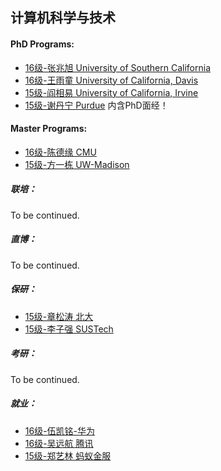## 计算机科学与技术

#### PhD Programs:

  - [16级-张兆旭 University of Southern California](grad-application/computer-science-and-engineering/[US]-16-zhangzhaoxu.md)
  - [16级-王雨童 University of California, Davis](grad-application/computer-science-and-engineering/[US]-16-wangyutong.md)
  - [15级-阎相易 University of California, Irvine](grad-application/computer-science-and-engineering/[US]-15-yanxiangyi.md)
  - [15级-谢丹宁 Purdue](grad-application/computer-science-and-engineering/[US]-15-xiedanning.md) 内含PhD面经！

#### Master Programs:

  - [16级-陈德缘 CMU](grad-application/computer-science-and-engineering/[US]-16-chendeyuan.md)
  - [15级-方一栋 UW-Madison](grad-application/computer-science-and-engineering/[US]-15-fangyidong.md)

##### 联培：

To be continued.

##### 直博：

To be continued.

##### 保研：

  - [15级-章松涛 北大](grad-application/computer-science-and-engineering/[CN]-15-zhangsongtao.md)
  - [15级-李子强 SUSTech](grad-application/computer-science-and-engineering/[CN]-15-liziqiang.md)

##### 考研：

To be continued.

##### 就业：

  - [16级-伍凯铭-华为](grad-application/computer-science-and-engineering/[CN]-16-wukaiming.md)
  - [16级-吴远航 腾讯](grad-application/computer-science-and-engineering/[CN]-16-wuyuanhang.md)
  - [15级-郑艺林 蚂蚁金服](grad-application/computer-science-and-engineering/[CN]-15-zhengyilin.md)
